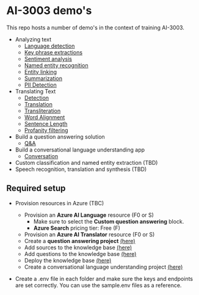 # AI-3003 demo's

This repo hosts a number of demo's in the context of training AI-3003. 

- Analyzing text
    - [Language detection](/Analyzing%20text/01-Language%20detection.http)
    - [Key phrase extractions](/Analyzing%20text/02-Key%20phrase%20extraction.http)
    - [Sentiment analysis](/Analyzing%20text/03-Sentiment%20analysis.http)
    - [Named entity recognition](/Analyzing%20text/04-Named%20entity%20recognition.http)
    - [Entity linking](/Analyzing%20text/05-Entity%20Linking.http)
    - [Summarization](/Analyzing%20text/06-Summarization.http)
    - [PII Detection](/Analyzing%20text/07-PII%20detection.http) 
- Translating Text
    - [Detection](/Translating%20text/01-Detection.http)
    - [Translation](/Translating%20text/02-Translation.http)
    - [Transliteration](/Translating%20text/03-Transliteration.http)
    - [Word Alignment](/Translating%20text/04-Word%20Alignment.http)
    - [Sentence Length](/Translating%20text/05-Sentence%20Length.http)
    - [Profanity filtering](/Translating%20text/06-Profanity%20filtering.http)
- Build a question answering solution
    - [Q&A](/Q&A/01-q&a.http)
- Build a conversational language understanding app
    - [Conversation](/Conversational%20language/01-conversation.http)
- Custom classification and named entity extraction (TBD)
- Speech recognition, translation and synthesis (TBD)

## Required setup

- Provision resources in Azure (TBC)
    - Provision an **Azure AI Language** resource (F0 or S)
        - Make sure to select the **Custom question answering** block.
        - **Azure Search** pricing tier: Free (F)
    - Provision an **Azure AI Translator** resource (F0 or S)
    - Create a **question answering project** [(here)](https://github.com/MicrosoftLearning/mslearn-ai-language/blob/main/Instructions/Exercises/02-qna.md#create-a-question-answering-project)
    - Add sources to the knowledge base [(here)](https://github.com/MicrosoftLearning/mslearn-ai-language/blob/main/Instructions/Exercises/02-qna.md#add-sources-to-the-knowledge-base)
    - Add questions to the knowledge base [(here)](https://github.com/MicrosoftLearning/mslearn-ai-language/blob/main/Instructions/Exercises/02-qna.md#edit-the-knowledge-base)
    - Deploy the knowledge base [(here)](https://github.com/MicrosoftLearning/mslearn-ai-language/blob/main/Instructions/Exercises/02-qna.md#deploy-the-knowledge-base)
    - Create a conversational language understanding project [(here)](https://github.com/MicrosoftLearning/mslearn-ai-language/blob/main/Instructions/Exercises/03-language-understanding.md#create-a-conversational-language-understanding-project)


- Create a .env file in each folder and make sure the keys and endpoints are set correctly. You can use the sample.env files as a reference.